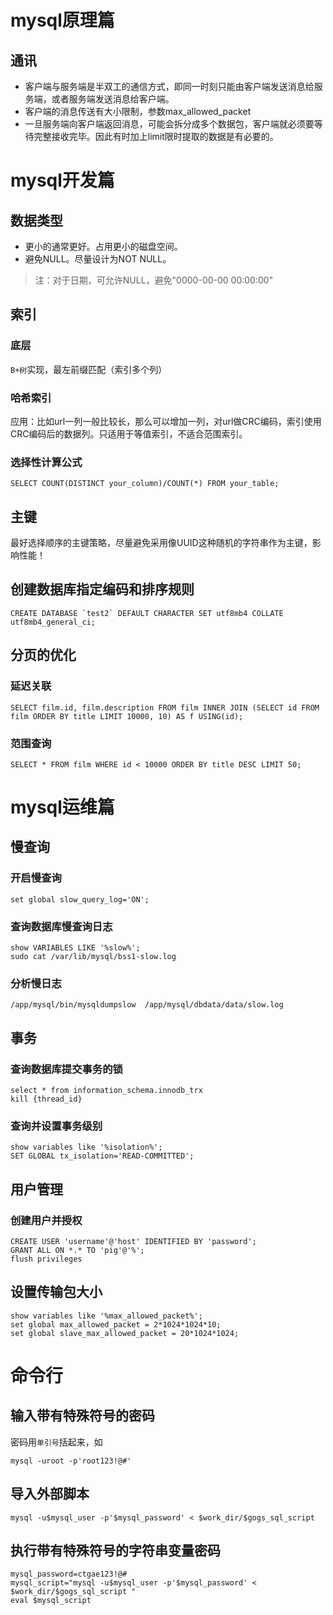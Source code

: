 # mysql原理篇

## 通讯

+ 客户端与服务端是半双工的通信方式，即同一时刻只能由客户端发送消息给服务端，或者服务端发送消息给客户端。
+ 客户端的消息传送有大小限制，参数max_allowed_packet
+ 一旦服务端向客户端返回消息，可能会拆分成多个数据包，客户端就必须要等待完整接收完毕。因此有时加上limit限时提取的数据是有必要的。

# mysql开发篇

## 数据类型

+ 更小的通常更好。占用更小的磁盘空间。
+ 避免NULL。尽量设计为NOT NULL。

> 注：对于日期，可允许NULL，避免"0000-00-00 00:00:00"

## 索引

### 底层

`B+树`实现，最左前缀匹配（索引多个列）

### 哈希索引

应用：比如url一列一般比较长，那么可以增加一列，对url做CRC编码，索引使用CRC编码后的数据列。只适用于等值索引，不适合范围索引。

### 选择性计算公式

```
SELECT COUNT(DISTINCT your_column)/COUNT(*) FROM your_table;
```

## 主键

最好选择顺序的主键策略，尽量避免采用像UUID这种随机的字符串作为主键，影响性能！

## 创建数据库指定编码和排序规则

```
CREATE DATABASE `test2` DEFAULT CHARACTER SET utf8mb4 COLLATE utf8mb4_general_ci;
```

## 分页的优化

### 延迟关联

```
SELECT film.id, film.description FROM film INNER JOIN (SELECT id FROM film ORDER BY title LIMIT 10000, 10) AS f USING(id);
```

### 范围查询

```
SELECT * FROM film WHERE id < 10000 ORDER BY title DESC LIMIT 50;
```

# mysql运维篇

## 慢查询

### 开启慢查询

```
set global slow_query_log='ON';
```

### 查询数据库慢查询日志

```
show VARIABLES LIKE '%slow%';
sudo cat /var/lib/mysql/bss1-slow.log
```

### 分析慢日志

```
/app/mysql/bin/mysqldumpslow  /app/mysql/dbdata/data/slow.log
```

## 事务

### 查询数据库提交事务的锁

```
select * from information_schema.innodb_trx
kill {thread_id}
```

### 查询并设置事务级别

```
show variables like '%isolation%';
SET GLOBAL tx_isolation='READ-COMMITTED';
```

## 用户管理

### 创建用户并授权

```
CREATE USER 'username'@'host' IDENTIFIED BY 'password';
GRANT ALL ON *.* TO 'pig'@'%';
flush privileges
```

## 设置传输包大小

```
show variables like '%max_allowed_packet%';
set global max_allowed_packet = 2*1024*1024*10;
set global slave_max_allowed_packet = 20*1024*1024;
```

# 命令行

## 输入带有特殊符号的密码

密码用`单引号`括起来，如

```
mysql -uroot -p'root123!@#'
```

## 导入外部脚本

```
mysql -u$mysql_user -p'$mysql_password' < $work_dir/$gogs_sql_script
```

## 执行带有特殊符号的字符串变量密码

```
mysql_password=ctgae123!@#
mysql_script="mysql -u$mysql_user -p'$mysql_password' < $work_dir/$gogs_sql_script "
eval $mysql_script
```